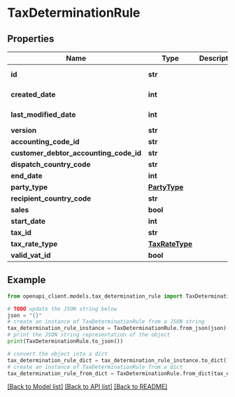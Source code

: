 # TaxDeterminationRule


## Properties

Name | Type | Description | Notes
------------ | ------------- | ------------- | -------------
**id** | **str** |  | [optional] [readonly] 
**created_date** | **int** |  | [optional] [readonly] 
**last_modified_date** | **int** |  | [optional] [readonly] 
**version** | **str** |  | [optional] 
**accounting_code_id** | **str** |  | [optional] 
**customer_debtor_accounting_code_id** | **str** |  | [optional] 
**dispatch_country_code** | **str** |  | [optional] 
**end_date** | **int** |  | [optional] 
**party_type** | [**PartyType**](PartyType.md) |  | [optional] 
**recipient_country_code** | **str** |  | [optional] 
**sales** | **bool** |  | [optional] 
**start_date** | **int** |  | [optional] 
**tax_id** | **str** |  | [optional] 
**tax_rate_type** | [**TaxRateType**](TaxRateType.md) |  | [optional] 
**valid_vat_id** | **bool** |  | [optional] 

## Example

```python
from openapi_client.models.tax_determination_rule import TaxDeterminationRule

# TODO update the JSON string below
json = "{}"
# create an instance of TaxDeterminationRule from a JSON string
tax_determination_rule_instance = TaxDeterminationRule.from_json(json)
# print the JSON string representation of the object
print(TaxDeterminationRule.to_json())

# convert the object into a dict
tax_determination_rule_dict = tax_determination_rule_instance.to_dict()
# create an instance of TaxDeterminationRule from a dict
tax_determination_rule_from_dict = TaxDeterminationRule.from_dict(tax_determination_rule_dict)
```
[[Back to Model list]](../README.md#documentation-for-models) [[Back to API list]](../README.md#documentation-for-api-endpoints) [[Back to README]](../README.md)


